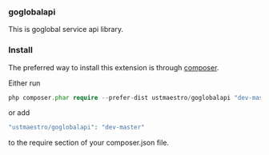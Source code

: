 ### goglobalapi
This is goglobal service api library.

### Install
The preferred way to install this extension is through <a href="http://getcomposer.org/download/">composer</a>.

Either run
```php
php composer.phar require --prefer-dist ustmaestro/goglobalapi "dev-master"
```
or add
```php
"ustmaestro/goglobalapi": "dev-master"
```
to the require section of your composer.json file.